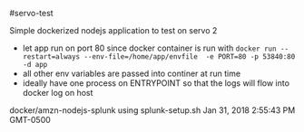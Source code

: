 #servo-test

Simple dockerized nodejs application to test on servo 2

- let app run on port 80 since docker container is run with `docker run --restart=always --env-file=/home/app/envfile  -e PORT=80 -p 53840:80 -d app`
- all other env variables are passed into continer at run time
- ideally have one process on ENTRYPOINT so that the logs will flow into docker log on host

docker/amzn-nodejs-splunk
using splunk-setup.sh Jan 31, 2018 2:55:43 PM GMT-0500
